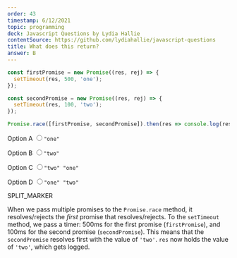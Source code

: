 ```yaml
---
order: 43
timestamp: 6/12/2021
topic: programming
deck: Javascript Questions by Lydia Hallie
contentSource: https://github.com/lydiahallie/javascript-questions
title: What does this return?
answer: B
---
```


  

```javascript
const firstPromise = new Promise((res, rej) => {
  setTimeout(res, 500, 'one');
});

const secondPromise = new Promise((res, rej) => {
  setTimeout(res, 100, 'two');
});

Promise.race([firstPromise, secondPromise]).then(res => console.log(res));
```


<label for="option-A">Option A</label>
<input type="radio" name="answer-option" id="option-A" value="A">`"one"`</input>
    

<label for="option-B">Option B</label>
<input type="radio" name="answer-option" id="option-B" value="B">`"two"`</input>
    

<label for="option-C">Option C</label>
<input type="radio" name="answer-option" id="option-C" value="C">`"two" "one"`</input>
    

<label for="option-D">Option D</label>
<input type="radio" name="answer-option" id="option-D" value="D">`"one" "two"`</input>
    




SPLIT_MARKER

When we pass multiple promises to the `Promise.race` method, it resolves/rejects the _first_ promise that resolves/rejects. To the `setTimeout` method, we pass a timer: 500ms for the first promise (`firstPromise`), and 100ms for the second promise (`secondPromise`). This means that the `secondPromise` resolves first with the value of `'two'`. `res` now holds the value of `'two'`, which gets logged.




